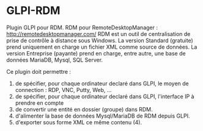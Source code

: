 GLPI-RDM
========

Plugin GLPI pour RDM.
RDM pour RemoteDesktopManager : http://remotedesktopmanager.com/
RDM est un outil de centralisation de prise de contrôle à distance sous Windows.
La version Standard (gratuite) prend uniquement en charge un fichier XML comme source de données.
La version Entreprise (payante) prend en charge, entre autre, une base de données MariaDB, Mysql, SQL Server.

Ce plugin doit permettre :
  1. de spécifier, pour chaque ordinateur declaré dans GLPI, le moyen de connection : RDP, VNC, Putty, Web, ...
  2. de spécifier, pour chaque ordinateur declaré dans GLPI, l'interface IP à prendre en compte
  3. de convertir une entité en dossier (groupe) dans RDM.
  4. d'alimenter la base de données Mysql/MariaDB de RDM depuis GLPI.
  5. d'exporter sous forme XML ce même contenu (4).
